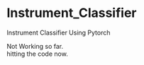 # Instrument_Classifier
Instrument Classifier Using Pytorch

Not Working so far.         
hitting the code now.
